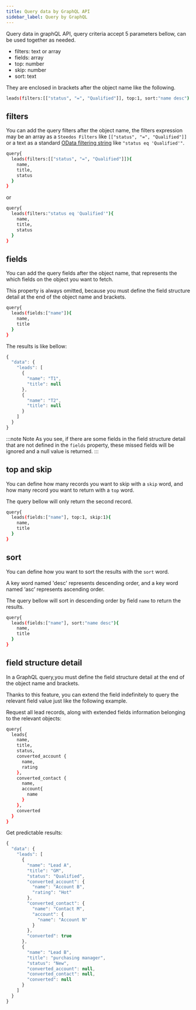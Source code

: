 ```yaml
---
title: Query data by GraphQL API
sidebar_label: Query by GraphQL
---
```


Query data in graphQL API, query criteria accept 5 parameters bellow, can be used together as needed.

- filters: text or array
- fields: array
- top: number
- skip: number
- sort: text

They are enclosed in brackets after the object name like the following.

```sh
leads(filters:[["status", "=", "Qualified"]], top:1, sort:"name desc")
```

## filters

You can add the query filters after the object name, the filters expression may be an array as a `Steedos Filters` like `[["status", "=", "Qualified"]]` or a text as a standard [OData filtering string](https://docs.oasis-open.org/odata/odata/v4.01/os/part1-protocol/odata-v4.01-os-part1-protocol.html#sec_SystemQueryOptionfilter) like `"status eq 'Qualified'"`.

```sh
query{
  leads(filters:[["status", "=", "Qualified"]]){
    name,
    title,
    status
  }
}
```

or

```sh
query{
  leads(filters:"status eq 'Qualified'"){
    name,
    title,
    status
  }
}
```

## fields

You can add the query fields after the object name, that represents the which fields on the object you want to fetch.

This property is always omitted, because you must define the field structure detail at the end of the object name and brackets.

```sh
query{
  leads(fields:["name"]){
    name,
    title
  }
}
```

The results is like bellow:

```js
{
  "data": {
    "leads": [
      {
        "name": "T1",
        "title": null
      },
      {
        "name": "T2",
        "title": null
      }
    ]
  }
}
```

:::note Note
As you see, if there are some fields in the field structure detail that are not defined in the `fields` property, these missed fields will be ignored and a null value is returned.
:::

## top and skip

You can define how many records you want to skip with a `skip` word, and how many record you want to return with a `top` word.

The query bellow will only return the second record.

```sh
query{
  leads(fields:["name"], top:1, skip:1){
    name,
    title
  }
}
```

## sort

You can define how you want to sort the results with the `sort` word.

A key word named 'desc' represents descending order, and a key word named ‘asc’ represents ascending order.

The query bellow will sort in descending order by field `name` to return the results.

```sh
query{
  leads(fields:["name"], sort:"name desc"){
    name,
    title
  }
}
```

## field structure detail

In a GraphQL query,you must define the field structure detail at the end of the object name and brackets.

Thanks to this feature, you can extend the field indefinitely to query the relevant field value just like the following example.

Request all lead records, along with extended fields information belonging to the relevant objects:

```sh
query{
  leads{
    name,
    title,
    status,
    converted_account {
      name,
      rating
    },
    converted_contact {
      name,
      account{
        name
      }
    },
    converted
  }
}
```

Get predictable results:

```js
{
  "data": {
    "leads": [
      {
        "name": "Lead A",
        "title": "GM",
        "status": "Qualified",
        "converted_account": {
          "name": "Account B",
          "rating": "Hot"
        },
        "converted_contact": {
          "name": "Contact M",
          "account": {
            "name": "Account N"
          }
        },
        "converted": true
      },
      {
        "name": "Lead B",
        "title": "purchasing manager",
        "status": "New",
        "converted_account": null,
        "converted_contact": null,
        "converted": null
      }
    ]
  }
}
```
